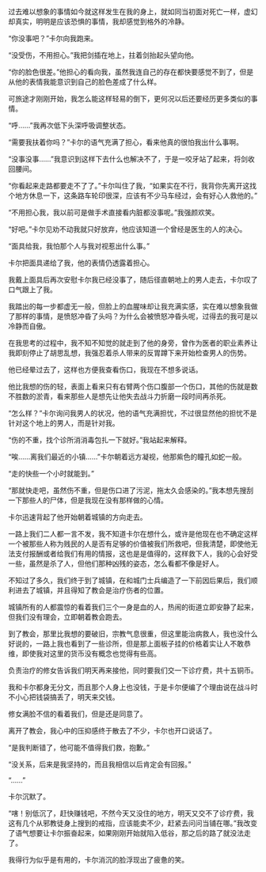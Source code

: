 过去难以想象的事情如今就这样发生在我的身上，就如同当初面对死亡一样，虚幻却真实，明明是应该恐惧的事情，我却感觉到格外的冷静。

“你没事吧？”卡尔向我跑来。

“没受伤，不用担心。”我把剑插在地上，拄着剑抬起头望向他。

“你的脸色很差。”他担心的看向我，虽然我连自己的存在都快要感觉不到了，但是从他的表情我能意识到自己的脸色差成了什么样。

可旅途才刚刚开始，我怎么能这样轻易的倒下，更何况以后还要经历更多类似的事情。

“呼……”我再次低下头深呼吸调整状态。

“需要我扶着你吗？”卡尔的语气充满了担心，看来他真的很怕我出什么事啊。

“没事没事……”我意识到这样下去什么也解决不了，于是一咬牙站了起来，将剑收回腰间。

“你看起来走路都要走不了了。”卡尔叫住了我，“如果实在不行，我背你先离开这找个地方休息一下，这条路车轮印很深，应该有不少马车经过，会有好心人救他的。”

“不用担心我，我以前可是做手术直接看内脏都没事呢。”我强颜欢笑。

“好吧。”卡尔见劝不动我就只好放弃，他应该知道一个曾经是医生的人的决心。

“面具给我，我怕那个人与我对视惹出什么事。”

卡尔把面具递给了我，他的表情仍透露着担心。

我戴上面具后再次安慰卡尔我已经没事了，随后径直朝地上的男人走去，卡尔叹了口气跟上了我。

我踏出的每一步都虚无一般，但脸上的血腥味却让我充满实感，实在难以想象我做了那样的事情，是愤怒冲昏了头吗？为什么会被愤怒冲昏头呢，过得去的我可是以冷静而自傲。

在我思考的过程中，我不知不知觉的就走到了他的身旁，曾作为医者的职业素养让我即刻停止了胡思乱想，我强忍着杀人带来的反胃蹲下来开始检查男人的伤势。

他已经晕过去了，这样也方便我查看伤口，我现在不想多说话。

他比我想的伤的轻，表面上看来只有右臂两个伤口腹部一个伤口，其他的伤就是数不胜数的淤青，看来那些人是想先让他失去战斗力折磨一段时间再杀死。

“怎么样？”卡尔询问我男人的状况，他的语气充满担忧，不过很显然他的担忧不是针对这个地上的男人，而是针对我。

“伤的不重，找个诊所消消毒包扎一下就好。”我站起来解释。

“唉……离我们最近的小镇……”卡尔朝着远方凝视，他那紫色的瞳孔如蛇一般。

“走的快些一个小时就能到。”

“那就快走吧，虽然伤不重，但是伤口进了污泥，拖太久会感染的。”我本想先搜刮一下那些人的尸体，但是我现在没有那样做的心情。

卡尔迅速背起了他开始朝着城镇的方向走去。

一路上我们二人都一言不发，我不知道卡尔在想什么，或许是他现在也不确定这样一个被那些人称为贱民的人是否有足够的价值被我们所救吧，但我清楚，即使他无法支付报酬或者给我们有用的情报，这也是是值得的，这样救下人，我的心会好受一些，虽然是杀了人，但他们那种凶残的姿态，怎么看都不像是好人。

不知过了多久，我们终于到了城镇，在和城门士兵编造了一下前因后果后，我们顺利进去了城镇，并且得知了教会是治疗伤者的位置。

城镇所有的人都震惊的看着我们三个一身是血的人，热闹的街道立即安静了起来，但我们没有理会，立即朝着教会跑去。

到了教会，那里比我想的要破旧，宗教气息很重，但这里能治病救人，我也没什么好说的，一路上我也看到了一些诊所，但是那上面板子挂的价格着实让人不敢恭维，即使我对这里的货币没有概念也觉得有些高。

负责治疗的修女告诉我们明天再来接他，同时要我们交一下诊疗费，共十五铜币。

我和卡尔都身无分文，而且那个人身上也没钱，于是卡尔便编了个理由说在战斗时不小心把钱袋搞丢了，明天来交钱。

修女满脸不信的看着我们，但是还是同意了。

离开了教会，我心中的压抑感终于散去了不少，卡尔也开口说话了。

“是我判断错了，他可能不值得我们救，抱歉。”

“没关系，后来是我坚持的，而且我相信以后肯定会有回报。”

“……”

卡尔沉默了。

“嗐！别低沉了，赶快赚钱吧，不然今天又没住的地方，明天又交不了诊疗费，我这有几个从邪教徒身上搜到的戒指，应该能卖不少，赶紧去问问当铺在哪。”我改变了语气想要让卡尔振奋起来，如果刚刚开始就陷入低谷，那之后的路了就没法走了。

我得行为似乎是有用的，卡尔消沉的脸浮现出了疲惫的笑。


